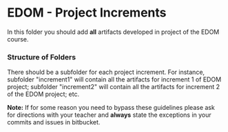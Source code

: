 # EDOM - Project Increments


In this folder you should add **all** artifacts developed in project of the EDOM course.

### Structure of Folders

There should be a subfolder for each project increment. For instance, subfolder "increment1" will contain all the artifacts for increment 1 of EDOM project; subfolder "increment2" will contain all the artifacts for increment 2 of the EDOM project; etc.  

**Note:** If for some reason you need to bypass these guidelines please ask for directions with your teacher and **always** state the exceptions in your commits and issues in bitbucket.
 
